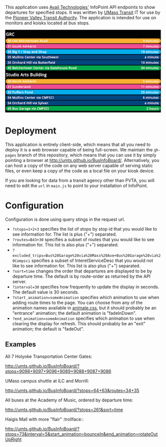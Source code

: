 This application uses [Avail Technologies'][avail] InfoPoint API
endpoints to show departures for specified stops. It was written by
[UMass Transit][umts] IT for use by the [Pioneer Valley Transit
Authority][pvta]. The application is intended for use on monitors
and koisks located at bus stops.

![Screenshot](screenshot.png)

Deployment
==========
This application is entirely client-side, which means that all you need
to deploy it is a web browser capable of being full-screen.  We maintain
the `gh-pages` branch of this repository, which means that you can use
it by simply pointing a browser at http://umts.github.io/BusInfoBoard/.
Alternatively, you can host a copy of the code on any web server capable
of serving static files, or even keep a copy of the code as a local file
on your kiosk device.

If you are looking for data from a transit agency other than PVTA, you
will need to edit the `url` in `main.js` to point to your installation
of InfoPoint.

Configuration
=============
Configuration is done using query stings in the request url.

- `?stops=1+2+3` specifies the list of stops by stop id that you would
  like to see information for. The list is plus ("+") separated.
- `?routes=B43+30` specifies a subset of routes that you would like to
  see information for. This list is also plus ("+") separated.
- `?excluded_trips=Bus%20Garage%20via%20Mass%20Ave+Bus%20Garage%20via%20Compsci`
  specifies a subset of InteretServiceDesc that you would not like to see
  information for. This list is also plus ("+") separated.
- `?sort=time` changes the order that departures are displayed to be by
  departure time. The default is by route-order as returned by the API
  server.
- `?interval=30` specifies how frequently to update the display in
  seconds. The default value is 30 seconds.
- `?start_animation=someAnimation` specifies which animation to use when
  adding route times to the page. You can choose from any of the animation
  names available in [animate.css][animate], but it should probably be an
  "entrance" animation; the default animation is "fadeInDown".
- `?end_animation=someAnimation` specifies which animation to use when
  clearing the display for refresh. This should probably be an "exit"
  animation; the default is "fadeOut".

Examples
--------
All 7 Holyoke Transportation Center Gates:

http://umts.github.io/BusInfoBoard/?stops=9098+9097+9096+9089+9088+9087+9086

UMass campus shuttle at ILC and Morrill:

http://umts.github.io/BusInfoBoard/?stops=64+63&routes=34+35

All buses at the Academy of Music, ordered by departure time:

http://umts.github.io/BusInfoBoard/?stops=261&sort=time

Haigis Mall with more "flair" :trollface::

http://umts.github.io/BusInfoBoard/?stops=73&interval=5&start_animation=bounceIn&end_animation=rotateOutUpRight

[avail]: http://www.availtec.com/
[umts]: http://www.umass.edu/transit/
[pvta]: http://www.pvta.com/
[animate]: http://daneden.github.io/animate.css/
